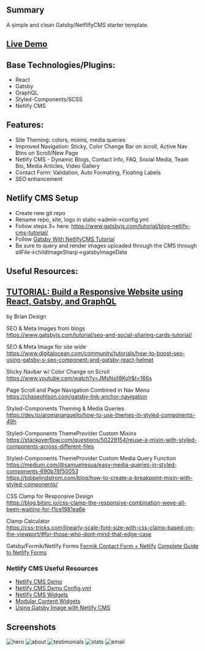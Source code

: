 ## Summary
A simple and clean Gatsby/NetflifyCMS starter template.  

## [Live Demo](https://gatsby-netlify-cms-starter-template-plus.netlify.app/)


## Base Technologies/Plugins: 
  * React
  * Gatsby
  * GraphQL
  * Styled-Components/SCSS
  * Netlify CMS

## Features: 
  * Site Theming: colors, mixins, media queries 
  * Improved Navigation: Sticky, Color Change Bar on scroll, Active Nav Btns on Scroll/New Page
  * Netlify CMS - Dynamic Blogs, Contact Info, FAQ, Social Media, Team Bio, Media Articles, Video Gallery
  * Contact Form: Validation, Auto Formating, Floating Labels
  * SEO enhancement

## Netlify CMS Setup
  * Create new git repo
  * Rename repo, site, logo in static->admin->config.yml
  * Follow steps 3+ here: https://www.gatsbyjs.com/tutorial/blog-netlify-cms-tutorial/
  * Follow [Gatsby With NetlifyCMS Tutorial](https://www.youtube.com/watch?v=IWmVSm2KevY)
  * Be sure to query and render images uploaded through the CMS through allFile->childImageSharp->gatsbyImageData


## Useful Resources:
## [TUTORIAL: Build a Responsive Website using React, Gatsby, and GraphQL](https://www.youtube.com/watch?v=smHhNzM5Uo4&t=270s)
by Brian Design

SEO & Meta Images from blogs  
https://www.gatsbyjs.com/tutorial/seo-and-social-sharing-cards-tutorial/


SEO & Meta Image for site wide  
https://www.digitalocean.com/community/tutorials/how-to-boost-seo-using-gatsby-s-seo-component-and-gatsby-react-helmet


Sticky Navbar w/ Color Change on Scroll  
https://www.youtube.com/watch?v=JMsNslI8KoY&t=166s

Page Scroll and Page Navigation Combined in Nav Menu
https://chaseohlson.com/gatsby-link-anchor-navigation


Styled-Components Theming &  Media Queries  
https://dev.to/aromanarguello/how-to-use-themes-in-styled-components-49h


Styled-Components ThemeProvider Custom Mixins  
https://stackoverflow.com/questions/50229154/reuse-a-mixin-with-styled-components-across-different-files


Styled-Components ThemeProvider Custom Media Query Function  
https://medium.com/@samuelresua/easy-media-queries-in-styled-components-690b78f50053  
https://tobbelindstrom.com/blog/how-to-create-a-breakpoint-mixin-with-styled-components/


CSS Clamp for Responsive Design  
https://blog.bitsrc.io/css-clamp-the-responsive-combination-weve-all-been-waiting-for-f1ce1981ea6e


Clamp Calculator  
https://css-tricks.com/linearly-scale-font-size-with-css-clamp-based-on-the-viewport/#for-those-who-dont-mind-that-edge-case


Gatsby/Formik/Netlify Forms
[Formik Contact Form + Netlify](https://www.derekaspaulding.com/blog/simple-contact-form-with-gatsby-formik-and-netlify/)
[Complete Guide to Netlify Forms](https://www.stackbit.com/blog/complete-guide-netlify-forms/)


### Netlify CMS Useful Resources
  * [Netlify CMS Demo](https://cms-demo.netlify.com/#/collections/settings/entries/authors)
  * [Netlify CMS Demo Config.yml](https://github.com/netlify/netlify-cms/blob/master/dev-test/config.yml)
  * [Netlify CMS Widgets](]https://www.netlifycms.org/docs/widgets/)
  * [Modular Content Widgets](https://www.youtube.com/watch?v=R4rLx6wTqMw)
  * [Using Gatsby Image with Netlify CMS](https://www.frontendstumbles.com/using-gatsby-image-with-netlify-cms/)

## Screenshots
![hero](https://user-images.githubusercontent.com/5178260/128258326-22152245-613f-46c2-adc5-d77275482036.png)
![about](https://user-images.githubusercontent.com/5178260/128258383-0eb805a6-b6ac-402a-95e4-70bb8c664303.png)
![testimonials](https://user-images.githubusercontent.com/5178260/128258401-70a6292d-e4c4-4559-adeb-8c892398309c.png)
![stats](https://user-images.githubusercontent.com/5178260/128258407-af79a961-bce9-4163-a2e9-605aeb08abb2.png)
![email](https://user-images.githubusercontent.com/5178260/128258414-633b1551-f4b0-4d06-8cc1-96949e36d80b.png)